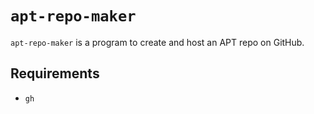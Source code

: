 # `apt-repo-maker`

`apt-repo-maker` is a program to create and host an APT repo on GitHub.

## Requirements

- `gh`
